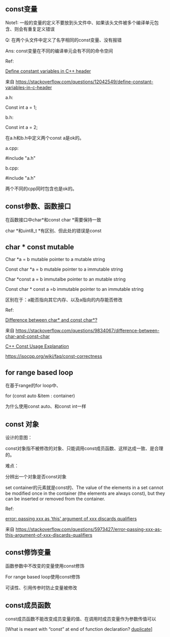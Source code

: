 ## const变量

Note1: 一般的变量的定义不要放到头文件中、如果该头文件被多个编译单元包含、则会有重复定义错误

 

Q: 在两个头文件中定义了名字相同的const变量、没有报错

Ans: const变量在不同的编译单元会有不同的命令空间

Ref: 

[Define constant variables in C++ header](https://stackoverflow.com/questions/12042549/define-constant-variables-in-c-header)

来自 <https://stackoverflow.com/questions/12042549/define-constant-variables-in-c-header> 

 

a.h:

Const int a = 1;

b.h:

Const int a = 2;

在a.h和b.h中定义两个const a是ok的。

 

a.cpp:

\#include "a.h"

b.cpp:

\#include "a.h"

两个不同的cpp同时包含也是ok的。

## const参数、函数接口

在函数接口中char*和const char *需要保持一致

char *和uint8_t *有区别、但此处的错误是const

## char * const mutable

Char *a = b mutable pointer to a mutable string

 

Const char *a = b mutable pointer to a immutable string

 

Char *const a = b immutalbe pointer to an mutable string

 

Const char * const a =b immutable pointer to an immutable string

 

区别在于：a能否指向其它内存、以及a指向的内存能否修改

 

Ref:

[Difference between char* and const char*?](https://stackoverflow.com/questions/9834067/difference-between-char-and-const-char)

 

来自 <https://stackoverflow.com/questions/9834067/difference-between-char-and-const-char> 

 

 

[C++ Const Usage Explanation](https://stackoverflow.com/questions/5598703/c-const-usage-explanation)

https://isocpp.org/wiki/faq/const-correctness

## for range based loop

在基于range的for loop中、

for (const auto &item : container)

为什么使用const auto、和const int一样

## const 对象

设计的意图：

const对象指不被修改的对象、只能调用const成员函数、这样达成一致、是合理的。

难点：

分辨出一个对象是否const对象

set container的元素就是const的、The value of the elements in a set cannot be modified once in the container (the elements are always const), but they can be inserted or removed from the container.

 

Ref:

[error: passing xxx as 'this' argument of xxx discards qualifiers](https://stackoverflow.com/questions/5973427/error-passing-xxx-as-this-argument-of-xxx-discards-qualifiers)

 

来自 <https://stackoverflow.com/questions/5973427/error-passing-xxx-as-this-argument-of-xxx-discards-qualifiers> 

## const修饰变量

函数参数中不改变的变量使用const修饰

 

For range based loop使用const修饰

 

可读性、引用传参时防止变量被修改

## const成员函数

const成员函数不能改变成员变量的值、在调用时成员变量作为参数传值可以

[What is meant with “const” at end of function declaration? [duplicate\]](https://stackoverflow.com/questions/3141087/what-is-meant-with-const-at-end-of-function-declaration)